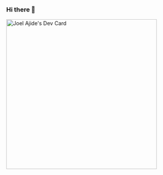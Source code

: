### Hi there 👋

<!--
**vanjoe667/vanjoe667** is a ✨ _special_ ✨ repository because its `README.md` (this file) appears on your GitHub profile.

Here are some ideas to get you started:

- 🔭 I’m currently working on ...
- 🌱 I’m currently learning ...
- 👯 I’m looking to collaborate on ...
- 🤔 I’m looking for help with ...
- 💬 Ask me about ...
- 📫 How to reach me: ...
- 😄 Pronouns: ...
- ⚡ Fun fact: ...
-->

<a href="https://app.daily.dev/Vanjoe667"><img src="https://api.daily.dev/devcards/e09559653d8445c58edaef386707417f.png?r=bfx" width="400" alt="Joel Ajide's Dev Card"/></a>

